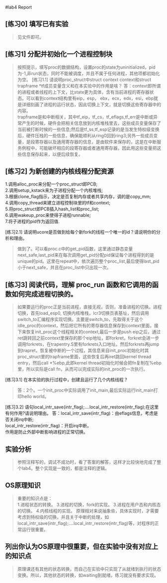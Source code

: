 #lab4 Report

## [练习0] 填写已有实验
> 见文件即可。

## [练习1] 分配并初始化一个进程控制块
> 按照提示，填写proc的数据结构，设置proc的state为uninitialized，pid为-1,非run状态，同时不能被调度，并且不属于任何进程，其他项都初始化为空。
[练习1.1] 请说明proc_struct中struct context context和struct trapframe *tf成员变量含义和在本实验中的作用是啥？
> 答：context即所谓的进程或者线程的上下文，比state更为具体，含有当前进程的寄存器状态。可以看到context结构里有eip，esp， ebx，ecx，edx，esi，ebp就是详细刻画了进程的运行状态，因此切换上下文，就是切换这些寄存器中的内容。</br>
trapframe是和中断相关，其中tf_eip，tf_cs，tf_eflags,tf_err是中断或异常产生的时候，硬件会把相关信息放到内核堆栈里去，这些成员变量保存了当前被打断时候的一些信息;然后是tf_ss,tf_esp记录的是当发生特权级变换后，硬件压栈的一些信息，确保能顺利从ring0回到ring3;另外一些成员变量，是段寄存器以及通用寄存器的信息，是由软件来保存的，这是在中断服务例程中，可能破坏相应的段寄存器或者通用寄存器，因此用这些变量把这些信息保存起来，以便后续恢复。

## [练习2] 为新创建的内核线程分配资源
1.调用alloc_proc来分配一个proc_struct即PCB;</br>
2.调用setup_kstack来为子进程分配一个内核堆栈;</br>
3.根据clone_flag指示，决定是否复制内存或者共享内存，调的是copy_mm;</br>
4.调用copy_thread来建立进程控制块里的tf和context;</br>
5.将proc_struct即PCB插入hash_list和proc_list;</br>
6.调用wakeup_proc来使得子进程runnable;</br>
7.将子进程的pid作为返回值.</br>

[练习2.1] 请说明ucore是否做到给每个新fork的线程一个唯一的id？请说明你的分析和理由。
> 做到了。可以看proc.c中的get_pid函数，这里通过静态变量next_safe,last_pid来在每次调用get_pid分配pid保证每个进程得到的是unique的pid。这里在repeat中，依次遍历整个proc_list,最后使得last_pid小于next_safe，并且在proc_list中只出现一次。

## [练习3] 阅读代码，理解 proc_run 函数和它调用的函数如何完成进程切换的。
> 如果要运行的proc正是当前进程，直接无视，否则，准备进程的切换。进程切换，首先load_esp0, 切换内核堆栈，lcr3切换页表基址，然后调用switch_to汇编程序实现切换。主要是switch_to，先取得关于这个idle_proc的context，然后把它所有的寄存器信息保存到context里面，接下来恢复init_proc这个线程相关的context,最后一步是push eip之后，通过ret跳转回之前context里保存的那个eip地址，即forkret，forkret会进一步调用forkrets，在trapentry.S里有forkrets入口地址。然后forkrets再jump到trapret，恢复被中断的一个过程，其信息来自init_proc初始化时其proc_struct里的trapframe里面，这些恢复后再iret跳回kernel thread entry，然后call *%ebp,此即kernel thread初始化时候会把fn复制在%ebp里，所以实际是call fn，从而可以完成实际的init_proc的一次执行。

[练习3.1] 在本实验的执行过程中，创建且运行了几个内核线程？
> 答：2个。一个init_proc中实际调用了init_main,最后实际运行init_main打印hello world。

[练习3.2] 语句local_intr_save(intr_flag);....local_intr_restore(intr_flag);在这里有何作用?请说明理由。
答：local_intr_save(intr_flag)：由eflags信息，考虑是否关闭irq中断;</br>
local_intr_restore(intr_flag)：开启irq中断。</br>
作用是防止外部中断影响进程的正常切换。


## 实验分析
> 参照注释写的，调试不成功时，看了答案的解答，这样才比较快地完成了整个lab4。整个实现是一致的，都是注释的逻辑。

## OS原理知识
> 重要的知识点是：</br>
1.进程状态的转换。
3.进程的切换，fork的实现。
3.进程在用户态和内核态的切换。
4.内核线程的实现。
> 原理相对来说抽象些，具体实现时，才需要考虑到特权级的切换，并且关于中断的处理，如local_intr_save(intr_flag);....local_intr_restore(intr_flag)等，对程序的正常运行很重要。

## 列出你认为OS原理中很重要，但在实验中没有对应上的知识点
> 原理课还有其他的状态转换，而自己在实验中只实现了从就绪到执行的状态变换。所以，其他状态的转换，如waiting到就绪，练习就没有要求实现。
